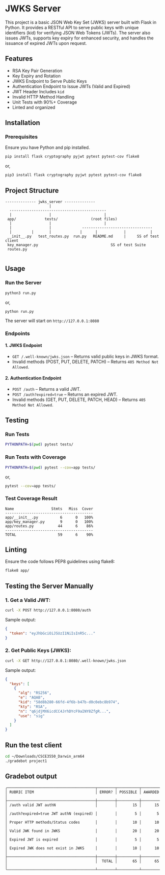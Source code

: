 # JWKS Server

This project is a basic JSON Web Key Set (JWKS) server built with Flask in Python. It provides a RESTful API to serve public keys with unique identifiers (kid) for verifying JSON Web Tokens (JWTs). The server also issues JWTs, supports key expiry for enhanced security, and handles the issuance of expired JWTs upon request.

## Features
- RSA Key Pair Generation
- Key Expiry and Rotation
- JWKS Endpoint to Serve Public Keys
- Authentication Endpoint to Issue JWTs (Valid and Expired)
- JWT Header Includes `kid`
- Invalid HTTP Method Handling
- Unit Tests with 90%+ Coverage
- Linted and organized

## Installation

### Prerequisites
Ensure you have Python and pip installed.

```bash
pip install flask cryptography pyjwt pytest pytest-cov flake8
```
or,
```bash
pip3 install flask cryptography pyjwt pytest pytest-cov flake8
```

## Project Structure
```
-------------- jwks_server --------------
                    |         
  --------------------------------------------
  |                 |                        |  
 app/             tests/               (root files)
  |                 |                        |
  |                 |              --------------------------------
  |         |       |             |      |            |           |
 __init__.py   test_routes.py  run.py   README.md     |     SS of test client
 key_manager.py                                 SS of test Suite
 routes.py
            
```

## Usage

### Run the Server
```bash
python3 run.py
```
or,
```bash
python run.py
```
The server will start on `http://127.0.0.1:8080`

### Endpoints

#### 1. JWKS Endpoint
- `GET /.well-known/jwks.json` – Returns valid public keys in JWKS format.
- Invalid methods (POST, PUT, DELETE, PATCH) – Returns `405 Method Not Allowed`.

#### 2. Authentication Endpoint
- `POST /auth` – Returns a valid JWT.
- `POST /auth?expired=true` – Returns an expired JWT.
- Invalid methods (GET, PUT, DELETE, PATCH, HEAD) – Returns `405 Method Not Allowed`.

## Testing

### Run Tests
```bash
PYTHONPATH=$(pwd) pytest tests/
```

### Run Tests with Coverage
```bash
PYTHONPATH=$(pwd) pytest --cov=app tests/
```
or, 
```bash
pytest --cov=app tests/
```

### Test Coverage Result
```
Name                 Stmts   Miss  Cover
----------------------------------------
app/__init__.py          6      0   100%
app/key_manager.py       9      0   100%
app/routes.py           44      6    86%
----------------------------------------
TOTAL                   59      6    90%
```

## Linting
Ensure the code follows PEP8 guidelines using flake8:
```bash
flake8 app/
```
## Testing the Server Manually

### 1. Get a Valid JWT:
```bash
curl -X POST http://127.0.0.1:8080/auth
```
Sample output:
```json
{
  "token": "eyJhbGciOiJSUzI1NiIsInR5c..."
}
```

### 2. Get Public Keys (JWKS):
```bash
curl -X GET http://127.0.0.1:8080/.well-known/jwks.json
```

Sample output:
```json
{
  "keys": [
    {
      "alg": "RS256",
      "e": "AQAB",
      "kid": "58d8b280-66fd-4f6b-b47b-d0c0ebc8b974",
      "kty": "RSA",
      "n": "q6jdjMX6icdCC4JrhDYcF9aINY8ZfgR...",
      "use": "sig"
    }
  ]
}
```

## Run the test client
```bash
cd ~/Downloads/CSCE3550_Darwin_arm64
./gradebot project1
```
## Gradebot output
```
╭────────────────────────────────────────┬────────┬──────────┬─────────╮
│ RUBRIC ITEM                            │ ERROR? │ POSSIBLE │ AWARDED │
├────────────────────────────────────────┼────────┼──────────┼─────────┤
│ /auth valid JWT authN                  │        │       15 │      15 │
│ /auth?expired=true JWT authN (expired) │        │        5 │       5 │
│ Proper HTTP methods/Status codes       │        │       10 │      10 │
│ Valid JWK found in JWKS                │        │       20 │      20 │
│ Expired JWT is expired                 │        │        5 │       5 │
│ Expired JWK does not exist in JWKS     │        │       10 │      10 │
├────────────────────────────────────────┼────────┼──────────┼─────────┤
│                                        │  TOTAL │       65 │      65 │
╰────────────────────────────────────────┴────────┴──────────┴─────────╯    
```


